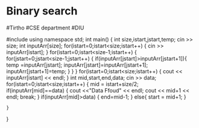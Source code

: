 # Binary search
#Tirtho
#CSE department 
#DIU

#include<iostream>
using namespace std;
int main()
{
    int size,istart,jstart,temp;
    cin >> size;
    int inputArr[size];
    for(istart=0;istart<size;istart++)
    {
        cin >> inputArr[istart];
    }
    for(istart=0;istart<size-1;istart++)
    {
        for(jstart=0;jstart<size-1;jstart++)
        {
            if(inputArr[jstart]>inputArr[jstart+1]){
            temp =inputArr[jstart];
            inputArr[jstart]=inputArr[jstart+1];
            inputArr[jstart+1]=temp;
          }
        }
    }
    for(istart=0;istart<size;istart++)
    {
        cout << inputArr[istart] << endl;
    }
    int mid,start,end,data;
    cin >> data;
    for(istart=0;istart<size;istart++)
    {
        mid = istart+size/2;
        if(inputArr[mid]==data)
        {
            cout <<"Data Ffoud" << endl;
            cout << mid+1 << endl;
            break;
        }
        if(inputArr[mid]>data)
        {
            end=mid-1;
        }
        else{
            start = mid+1;
        }

    }

}

